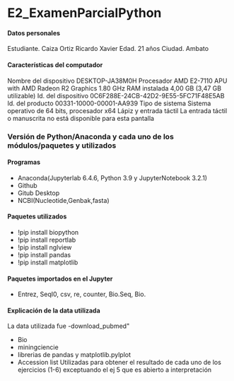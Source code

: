# E2_ExamenParcialPython

#### Datos personales
Estudiante. Caiza Ortiz Ricardo Xavier
Edad. 21 años
Ciudad. Ambato
#### Características del computador 
Nombre del dispositivo	DESKTOP-JA38M0H
Procesador	AMD E2-7110 APU with AMD Radeon R2 Graphics       1.80 GHz
RAM instalada	4,00 GB (3,47 GB utilizable)
Id. del dispositivo	0C6F288E-24CB-42D2-9E55-5FC71F48E5AB
Id. del producto	00331-10000-00001-AA939
Tipo de sistema	Sistema operativo de 64 bits, procesador x64
Lápiz y entrada táctil	La entrada táctil o manuscrita no está disponible para esta pantalla
### Versión de Python/Anaconda y cada uno de los módulos/paquetes y utilizados
#### Programas 
- Anaconda(Jupyterlab 6.4.6, Python 3.9 y JupyterNotebook 3.2.1)
- Github
- Gitub Desktop
- NCBI(Nucleotide,Genbak,fasta)
#### Paquetes utilizados
- !pip install biopython
- !pip install reportlab
- !pip install nglview
- !pip install pandas
- !pip install matplotlib
#### Paquetes importados en el Jupyter
- Entrez, SeqI0, csv, re, counter, Bio.Seq, Bio. 
#### Explicación de la data utilizada
La data utilizada fue 
-download_pubmed"
- Bio
- miningciencie
- librerias de pandas y matplotlib.pylplot
- Accession list
Utilizadas para obtener el resultado de cada uno de los ejercicios (1-6) exceptuando el ej 5 que es abierto a interpretación